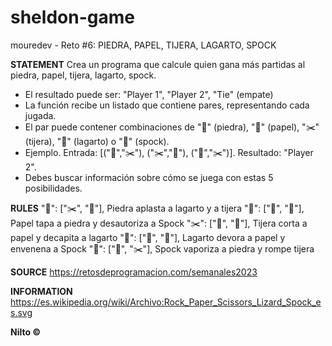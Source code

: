 # sheldon-game
mouredev - Reto #6: PIEDRA, PAPEL, TIJERA, LAGARTO, SPOCK

**STATEMENT**
 Crea un programa que calcule quien gana más partidas al piedra,
 papel, tijera, lagarto, spock.
 - El resultado puede ser: "Player 1", "Player 2", "Tie" (empate)
 - La función recibe un listado que contiene pares, representando cada jugada.
 - El par puede contener combinaciones de "🗿" (piedra), "📄" (papel),
   "✂️" (tijera), "🦎" (lagarto) o "🖖" (spock).
 - Ejemplo. Entrada: [("🗿","✂️"), ("✂️","🗿"), ("📄","✂️")]. Resultado: "Player 2".
 - Debes buscar información sobre cómo se juega con estas 5 posibilidades.

 **RULES**
 "🗿": ["✂️", "🦎"],  Piedra aplasta a lagarto y a tijera
 "📄": ["🗿", "🖖"],  Papel tapa a piedra y desautoriza a Spock
 "✂️": ["📄", "🦎"],  Tijera corta a papel y decapita a lagarto
 "🦎": ["📄", "🖖"],  Lagarto devora a papel y envenena a Spock
 "🖖": ["🗿", "✂️"],  Spock vaporiza a piedra y rompe tijera

**SOURCE**
https://retosdeprogramacion.com/semanales2023

**INFORMATION**
https://es.wikipedia.org/wiki/Archivo:Rock_Paper_Scissors_Lizard_Spock_es.svg


**Nilto ©**
